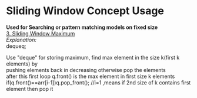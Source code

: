 # Sliding Window Concept Usage
  <b>Used for Searching or pattern matching models on fixed size</b><br>
  <a href="https://github.com/teja963/DSA_All_Models/blob/master/Sliding%20Window/3_sliding_window_max.cpp">3. Sliding Window Maximum</a><br>
  <i>Explanation:</i><br>
   deque<int>q;
    <p>Use "deque" for storing maximum, find max element in the size k(first k elements) by<br>
       pushing elements back in decreasing otherwise pop the elements<br>
       after this first loop q.front() is the max element in first size k elements<br>
       if(q.front()==arr[i-1])q.pop_front();  //i=1 ,means if 2nd size of k contains first element then pop it</p>
